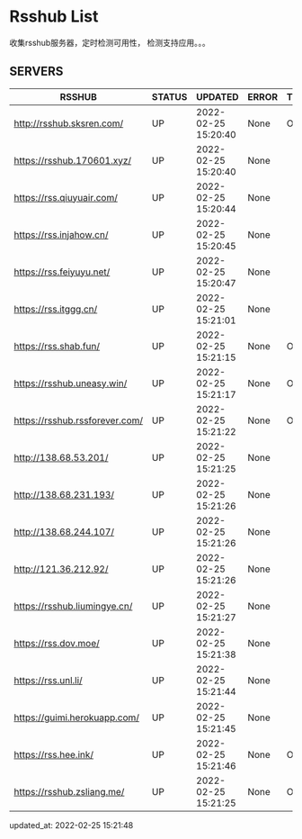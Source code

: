 # Rsshub List

收集rsshub服务器，定时检测可用性， 检测支持应用。。。


## SERVERS

|  RSSHUB   | STATUS  | UPDATED  | ERROR  | TWITTER |  
|  ----  | ----  | ----  | ----  | ---- |  
| http://rsshub.sksren.com/ | UP | 2022-02-25 15:20:40 | None |OK|  
| https://rsshub.170601.xyz/ | UP | 2022-02-25 15:20:40 | None ||  
| https://rss.qiuyuair.com/ | UP | 2022-02-25 15:20:44 | None ||  
| https://rss.injahow.cn/ | UP | 2022-02-25 15:20:45 | None ||  
| https://rss.feiyuyu.net/ | UP | 2022-02-25 15:20:47 | None ||  
| https://rss.itggg.cn/ | UP | 2022-02-25 15:21:01 | None ||  
| https://rss.shab.fun/ | UP | 2022-02-25 15:21:15 | None |OK|  
| https://rsshub.uneasy.win/ | UP | 2022-02-25 15:21:17 | None |OK|  
| https://rsshub.rssforever.com/ | UP | 2022-02-25 15:21:22 | None |OK|  
| http://138.68.53.201/ | UP | 2022-02-25 15:21:25 | None ||  
| http://138.68.231.193/ | UP | 2022-02-25 15:21:26 | None ||  
| http://138.68.244.107/ | UP | 2022-02-25 15:21:26 | None ||  
| http://121.36.212.92/ | UP | 2022-02-25 15:21:26 | None ||  
| https://rsshub.liumingye.cn/ | UP | 2022-02-25 15:21:27 | None ||  
| https://rss.dov.moe/ | UP | 2022-02-25 15:21:38 | None ||  
| https://rss.unl.li/ | UP | 2022-02-25 15:21:44 | None ||  
| https://guimi.herokuapp.com/ | UP | 2022-02-25 15:21:45 | None ||  
| https://rss.hee.ink/ | UP | 2022-02-25 15:21:46 | None |OK|  
| https://rsshub.zsliang.me/ | UP | 2022-02-25 15:21:25 | None |OK|  
  

updated_at: 2022-02-25 15:21:48  
